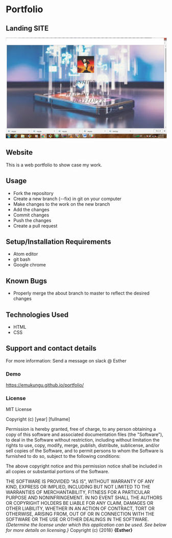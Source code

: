# Portfolio

## Landing SITE
![Landing site](images/portfolio.png)

## Website
This is a web portfolio to show case my work.

## Usage
* Fork the repository
* Create a new branch (--fix) in git on your computer
* Make changes to the work on the new branch
* Add the changes
* Commit changes
* Push the changes
* Create a pull request

## Setup/Installation Requirements
* Atom editor
* git bash
* Google chrome

## Known Bugs
* Properly merge the about branch to master to reflect the desired changes

## Technologies Used
* HTML
* CSS

## Support and contact details
For more information: Send a message on slack \@ Esther

### Demo
https://emukungu.github.io/portfolio/

### License
MIT License

Copyright (c) [year] [fullname]

Permission is hereby granted, free of charge, to any person obtaining a copy
of this software and associated documentation files (the "Software"), to deal
in the Software without restriction, including without limitation the rights
to use, copy, modify, merge, publish, distribute, sublicense, and/or sell
copies of the Software, and to permit persons to whom the Software is
furnished to do so, subject to the following conditions:

The above copyright notice and this permission notice shall be included in all
copies or substantial portions of the Software.

THE SOFTWARE IS PROVIDED "AS IS", WITHOUT WARRANTY OF ANY KIND, EXPRESS OR
IMPLIED, INCLUDING BUT NOT LIMITED TO THE WARRANTIES OF MERCHANTABILITY,
FITNESS FOR A PARTICULAR PURPOSE AND NONINFRINGEMENT. IN NO EVENT SHALL THE
AUTHORS OR COPYRIGHT HOLDERS BE LIABLE FOR ANY CLAIM, DAMAGES OR OTHER
LIABILITY, WHETHER IN AN ACTION OF CONTRACT, TORT OR OTHERWISE, ARISING FROM,
OUT OF OR IN CONNECTION WITH THE SOFTWARE OR THE USE OR OTHER DEALINGS IN THE
SOFTWARE.
*{Determine the license under which this application can be used.  See below for more details on licensing.}*
Copyright (c) {2018} **{Esther}**
